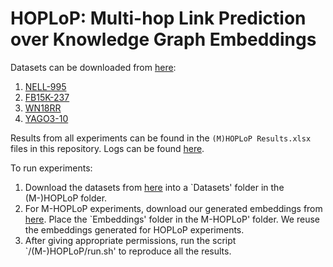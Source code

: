 # HOPLoP: Multi-hop Link Prediction over Knowledge Graph Embeddings

Datasets can be downloaded from [here](https://drive.google.com/drive/folders/1URVS3A_xMZly3X6CgkSuoRxiENRYFWaF?usp=sharing):
1. [NELL-995](http://cs.ucsb.edu/~xwhan/datasets/NELL-995.zip)
2. [FB15K-237](https://drive.google.com/file/d/1klWL11nW3ZS6b2MtLW0MHnXu-XlJqDyA/view?usp=sharing)
3. [WN18RR](https://drive.google.com/drive/folders/1fyKRIWWHtwYS9eOHHpSXN3bUQgKG6rDs?usp=sharing)
4. [YAGO3-10](https://drive.google.com/drive/folders/1s_4d78zwZjGnOH7TNk-qn4T0OlGieAel?usp=sharing)

Results from all experiments can be found in the `(M)HOPLoP Results.xlsx` files in this repository.
Logs can be found [here](https://drive.google.com/drive/folders/15apkojiK--j0jdkQKr6TOaMxb4-3eU9v?usp=sharing).

To run experiments:
1. Download the datasets from [here](https://drive.google.com/drive/folders/1URVS3A_xMZly3X6CgkSuoRxiENRYFWaF?usp=sharing) into a `Datasets' folder in the (M-)HOPLoP folder. 
2. For M-HOPLoP experiments, download our generated embeddings from [here](https://drive.google.com/drive/folders/1vPM_ImtWJY2wLeLd4kz98WRpltiQSVv2?usp=sharing). Place the `Embeddings' folder in the M-HOPLoP' folder. We reuse the embeddings generated for HOPLoP experiments.
3. After giving appropriate permissions, run the script `/(M-)HOPLoP/run.sh' to reproduce all the results.
